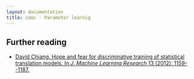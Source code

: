 ```yaml
---
layout: documentation
title: cdec - Parameter learnig
---
```


## Further reading
* [David Chiang. Hope and fear for discriminative training of statistical translation models. In *J. Machine Learning Research* 13 (2012): 1159--1187.](http://www.isi.edu/~chiang/papers/chiang-jmlr12.pdf)
